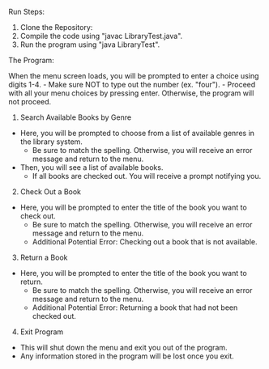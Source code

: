 Run Steps: 
1. Clone the Repository: 
2. Compile the code using "javac LibraryTest.java".
3. Run the program using "java LibraryTest".


The Program: 

When the menu screen loads, you will be prompted to enter a choice using digits 1-4. - Make sure NOT to type out the number (ex. "four"). - Proceed with all your menu choices by pressing enter. Otherwise, the program will not proceed.

1. Search Available Books by Genre
- Here, you will be prompted to choose from a list of available genres in the library system.
    -  Be sure to match the spelling. Otherwise, you will receive an error message and return to the menu.
- Then, you will see a list of available books. 
    - If all books are checked out. You will receive a prompt notifying you. 

2. Check Out a Book
- Here, you will be prompted to enter the title of the book you want to check out. 
    - Be sure to match the spelling. Otherwise, you will receive an error message and  return to the menu.
    - Additional Potential Error: Checking out a book that is not available.

3. Return a Book 
- Here, you will be prompted to enter the title of the book you want to return. 
    - Be sure to match the spelling. Otherwise, you will receive an error message and  return to the menu.
    - Additional Potential Error: Returning a book that had not been checked out. 

4. Exit Program
- This will shut down the menu and exit you out of the program.
- Any information stored in the program will be lost once you exit.
